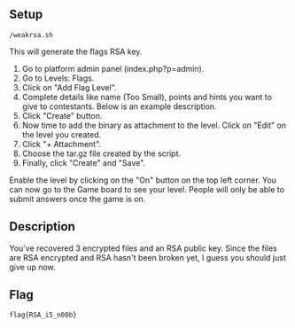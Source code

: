 Setup
------------

```
/weakrsa.sh
```

This will generate the flags RSA key.

1. Go to platform admin panel (index.php?p=admin).
2. Go to Levels: Flags.
3. Click on "Add Flag Level".
4. Complete details like name (Too Small), points and hints you want to give to contestants. Below is an example description.
5. Click "Create" button.
6. Now time to add the binary as attachment to the level. Click on "Edit" on the level you created.
7. Click "+ Attachment".
8. Choose the tar.gz file created by the script.
9. Finally, click "Create" and "Save".

Enable the level by clicking on the "On" button on the top left corner.
You can now go to the Game board to see your level.
People will only be able to submit answers once the
game is on.

Description
------------

You've recovered 3 encrypted files and an RSA public key. Since the files are RSA encrypted and RSA hasn't been broken yet, I guess you should just give up now.

Flag
------------

`flag{RSA_i5_n00b}`
